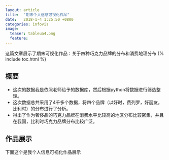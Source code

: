```yaml
---
layout: article
title:  "期末个人信息可视化作品"
date:   2018-1-4 1:25:50 +0800
categories: infovis
image:
  teaser: tableua4.png
  feature: 
---
```

这篇文章展示了期末可视化作品：关于四种巧克力品牌的分布和消费地理分布
{% include toc.html %}


## 概要
- 这次的数据我是依照老师给予的数据库，然后根据python将数据进行筛选整理。
- 这次数据总共采用了4千多个数据，将四个品牌（以好时，费列罗，好丽友，比利时）的分布进行了分析。
- 得出了作为奢侈品的巧克力品牌在消费水平比较高的地区分布比较密集，并且在我国，比利时巧克力品牌分布比较广泛。
## 作品展示

下面这个是我个人信息可视化作品展示
